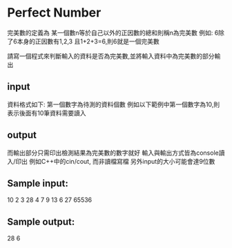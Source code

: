 # Perfect Number
完美數的定義為
某一個數n等於自己以外的正因數的總和則稱n為完美數
例如:
6除了6本身的正因數有1,2,3
且1+2+3=6,則6就是一個完美數

請寫一個程式來判斷輸入的資料是否為完美數,並將輸入資料中為完美數的部分輸出

## input
資料格式如下:
第一個數字為待測的資料個數
例如以下範例中第一個數字為10,則表示後面有10筆資料需要讀入

## output
而輸出部分只需印出檢測結果為完美數的數字就好
輸入與輸出方式皆為console讀入/印出
例如C++中的cin/cout, 而非讀檔寫檔
另外input的大小可能會達9位數

## Sample input:
10
2 3 28 4 7 9 13 6 27 65536

## Sample output:
28 6
